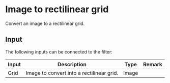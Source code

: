 # Image to rectilinear grid

Convert an image to a rectilinear grid.

## Input

The following inputs can be connected to the filter:

| Input                     | Description                                                                               | Type                  | Remark        |
|---------------------------|-------------------------------------------------------------------------------------------|-----------------------|---------------|
| Grid                      | Image to convert into a rectilinear grid.                                                 | Image                 |               |
